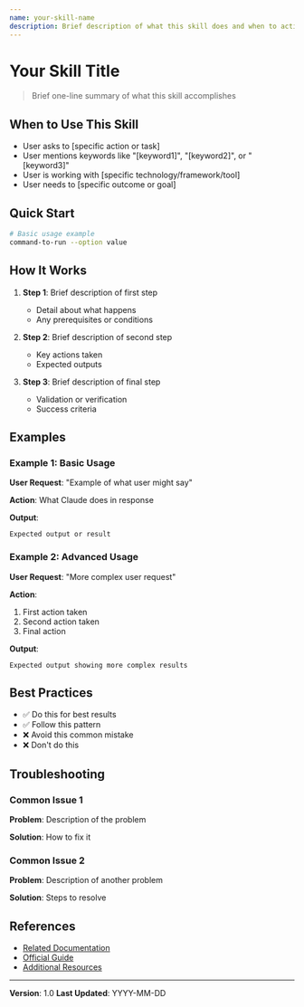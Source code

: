 ```yaml
---
name: your-skill-name
description: Brief description of what this skill does and when to activate it. Include trigger keywords and scenarios where this skill should be used.
---
```


# Your Skill Title

> Brief one-line summary of what this skill accomplishes

## When to Use This Skill

- User asks to [specific action or task]
- User mentions keywords like "[keyword1]", "[keyword2]", or "[keyword3]"
- User is working with [specific technology/framework/tool]
- User needs to [specific outcome or goal]

## Quick Start

```bash
# Basic usage example
command-to-run --option value
```

## How It Works

1. **Step 1**: Brief description of first step
   - Detail about what happens
   - Any prerequisites or conditions

2. **Step 2**: Brief description of second step
   - Key actions taken
   - Expected outputs

3. **Step 3**: Brief description of final step
   - Validation or verification
   - Success criteria

## Examples

### Example 1: Basic Usage

**User Request**: "Example of what user might say"

**Action**: What Claude does in response

**Output**:
```
Expected output or result
```

### Example 2: Advanced Usage

**User Request**: "More complex user request"

**Action**:
1. First action taken
2. Second action taken
3. Final action

**Output**:
```
Expected output showing more complex results
```

## Best Practices

- ✅ Do this for best results
- ✅ Follow this pattern
- ❌ Avoid this common mistake
- ❌ Don't do this

## Troubleshooting

### Common Issue 1

**Problem**: Description of the problem

**Solution**: How to fix it

### Common Issue 2

**Problem**: Description of another problem

**Solution**: Steps to resolve

## References

- [Related Documentation](link-to-docs)
- [Official Guide](link-to-guide)
- [Additional Resources](link-to-resources)

---

**Version**: 1.0
**Last Updated**: YYYY-MM-DD